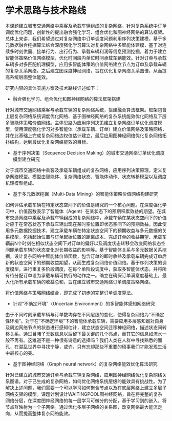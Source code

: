 # 学术思路与技术路线

本课题建立城市交通网络中乘客及承载车辆组成的复杂网络，针对复杂系统中订单调度优化问题，创新性的提出融合强化学习、组合优化和图神经网络的算法框架。总体上来讲，我们希望通过对复杂网络中订单调度问题利用序列决策建模，基于多元数据融合挖掘算法结合深度强化学习算法对复杂网络中多智能体建模，基于对连续多时刻供需、接单行为、出行行为、承载车辆利润等信息预测挖掘，着力于建立智能体策略价值网络模型，优化时间段内单位时间承载车辆能效。针对订单与承载车辆多对多匹配机理模型，应用多智能体策略价值网络建立节点为订单及承载车辆的复杂关系网络。之后建立图深度神经网络，旨在优化复杂网络关系图谱，从而提高系统层面整体能效。

研究内容的具体实施方案及技术路线详述如下：

* 融合强化学习、组合优化和图神经网络的算法框架搭建

针对城市交通网络乘客与承载车辆的复杂网络系统，搭建融合算法框架。框架包含上层复杂网络系统调度优化网络、基于图神经网络的复杂系统能效优化网络及下层多智能体策略价值网络。主体思路为应用序列决策建立复杂网络订单优化调度模型，使用深度强化学习对多智能体（承载车辆、订单）建立价值网络及策略网络，并在此基础上完成复杂网络边权值估计建立，最后应用图神经网络优化复杂网络拓扑结构，达到最优化复杂网络能效的目标。

* 基于序列决策（Sequence Decision Making）的城市交通网络订单优化调度模型建立研究

对于城市交通网络中乘客及承载车辆组成的复杂网络，应用序列决策原理，定义复杂网络模型。模型由智能体、复杂网络状态、智能体动作、状态转移模型以及调度机理模型组成。

* 基于多元数据挖掘（Multi-Data Mining）的智能体策略价值网络构建研究

如何评估承载车辆在特定状态空间下的价值是研究的一个核心问题。在深度强化学习中，价值函数表示了智能体（Agent）在某状态下的预期积累效益的期望。在城市交通网络中乘客及承载车辆组成的复杂网络中，承载车辆在某状态空间下的价值对应于在常态状态下承载车辆出现在某时空位置即状态空间下的预期效益。因此使用多元数据挖掘技术，建立承载车辆在特定状态空间下的预期收益与多元数据的关系模型，包括起始位置与订单起始位置的距离成本、完成订单的收益期望、承载车辆前N个时刻在相似状态空间下对订单的偏好以及调度状态转移会改变网络状态空间即承载车辆的状态变化对长期收益的影响等。基于智能体关系与多元数据关系挖掘，设计复杂网络中智能体价值函数，包含订单的即时收益及承载车辆完成订单后新的状态空间下的预期收益期望，从而生成复杂网络价值网络。基于序列决策的调度模型，进行重复多阶段调度，在每个单阶段调度中，获取多智能体状态，并将所有待分配订单设为承载车辆可执行的动作之一。确立在确保订单满意度基础上，最大化所有承载车辆的收益总和，旨在建立城市交通网络订单调度策略网络。

将价值网络与策略网络结合，即完成了初步的完整订单调度算法。

* 针对“不确定环境”（Uncertain Environment）的多智能体感知网络研究

由于不同时刻承载车辆与订单数均存在不同层级的变化，使得复杂网络为“不确定性环境”。对于在“不确定环境”下的智能体承载车辆，需要应用多层感知器对自身及周边网络节点的状态进行感知估计，建立状态空间迁移神经网络，描述状态间转移关系。通过目睹了无数信息以后留下最关键的几个亮点，而其它的信息如流水一般不再有。这难道不是一种很有诗意的选择吗？我们人类在人群中寻找熟悉的面孔，在混乱世界中寻找宁静，或许，只有忘却那些不重要的琐事我们才能发现生活中最核心的美。

* 基于图神经网络（Graph neural network）的复杂网络能效优化算法研究

针对已建立的城市交通订单与承载车辆复杂网络，应用图神经网络优化复杂网络关系图谱。对于已生成的复杂网络，如何优化网络系统层级的能效具有挑战性。为了解决上述问题，我们需要一个可以学习如何聚合节点以及在底层网络上建立多层子网络支架的模型。课题计划设计WAITINGPOOL图神经网络，旨在将完整的复杂网络分层，在深度图神经网络的每一层学习可微分的分配，基于学习到的嵌入，将节点群映射为一个子网络。通过优化多层子网络的关系图，改变网络最大能流走向，从而提高整体复杂网络能效。